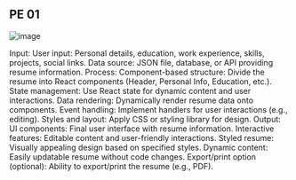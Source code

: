 ## PE 01

![image](https://github.com/user-attachments/assets/9dedf57d-1937-414f-b983-6b1012d6e5bd)

Input: User input: Personal details, education, work experience, skills, projects, social links. Data source: JSON file, database, or API providing resume information. Process: Component-based structure: Divide the resume into React components (Header, Personal Info, Education, etc.). State management: Use React state for dynamic content and user interactions. Data rendering: Dynamically render resume data onto components. Event handling: Implement handlers for user interactions (e.g., editing). Styles and layout: Apply CSS or styling library for design. Output: UI components: Final user interface with resume information. Interactive features: Editable content and user-friendly interactions. Styled resume: Visually appealing design based on specified styles. Dynamic content: Easily updatable resume without code changes. Export/print option (optional): Ability to export/print the resume (e.g., PDF).
